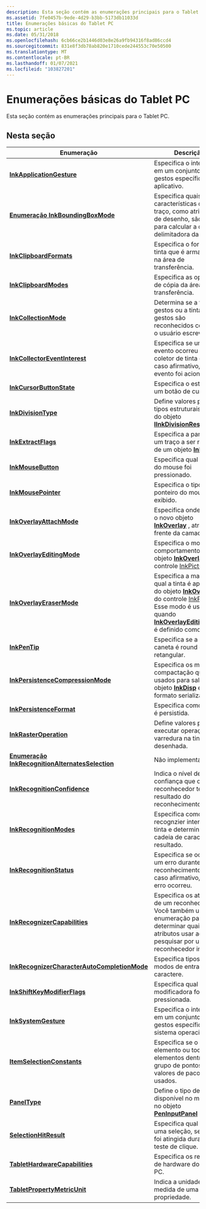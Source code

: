 ```yaml
---
description: Esta seção contém as enumerações principais para o Tablet PC.
ms.assetid: 7fe0457b-9ede-4d29-b3bb-5173db11033d
title: Enumerações básicas do Tablet PC
ms.topic: article
ms.date: 05/31/2018
ms.openlocfilehash: 6cb66ce2b1446d03e8e26a9fb94316f8ad86ccd4
ms.sourcegitcommit: 831e8f3db78ab820e1710cede244553c70e50500
ms.translationtype: MT
ms.contentlocale: pt-BR
ms.lasthandoff: 01/07/2021
ms.locfileid: "103827201"
---
```

# <a name="core-tablet-pc-enumerations"></a>Enumerações básicas do Tablet PC

Esta seção contém as enumerações principais para o Tablet PC.

## <a name="in-this-section"></a>Nesta seção



| Enumeração                                                                                  | Descrição                                                                                                                                                                                                                                                                               |
|----------------------------------------------------------------------------------------------|-------------------------------------------------------------------------------------------------------------------------------------------------------------------------------------------------------------------------------------------------------------------------------------------|
| [**InkApplicationGesture**](/windows/desktop/api/msinkaut/ne-msinkaut-inkapplicationgesture)                                       | Especifica o interesse em um conjunto de gestos específicos do aplicativo.<br/>                                                                                                                                                                                                               |
| [**Enumeração InkBoundingBoxMode**](/windows/desktop/api/msinkaut/ne-msinkaut-inkboundingboxmode)                                 | Especifica quais características de um traço, como atributos de desenho, são usadas para calcular a caixa delimitadora da tinta.<br/>                                                                                                                                                    |
| [**InkClipboardFormats**](/windows/desktop/api/msinkaut/ne-msinkaut-inkclipboardformats)                                           | Especifica o formato de tinta que é armazenado na área de transferência.<br/>                                                                                                                                                                                                                   |
| [**InkClipboardModes**](/windows/desktop/api/msinkaut/ne-msinkaut-inkclipboardmodes)                                               | Especifica as opções de cópia da área de transferência.<br/>                                                                                                                                                                                                                                   |
| [**InkCollectionMode**](/windows/desktop/api/msinkaut/ne-msinkaut-inkcollectionmode)                                               | Determina se a tinta, os gestos ou a tinta e os gestos são reconhecidos conforme o usuário escreve.<br/>                                                                                                                                                                                       |
| [**InkCollectorEventInterest**](/windows/desktop/api/msinkaut/ne-msinkaut-inkcollectoreventinterest)                               | Especifica se um evento ocorreu em um coletor de tinta e, em caso afirmativo, qual evento foi acionado.<br/>                                                                                                                                                                                         |
| [**InkCursorButtonState**](/windows/desktop/api/msinkaut/ne-msinkaut-inkcursorbuttonstate)                                         | Especifica o estado de um botão de cursor.<br/>                                                                                                                                                                                                                                        |
| [**InkDivisionType**](/windows/win32/api/msinkaut15/ne-msinkaut15-inkdivisiontype)                                                   | Define valores para os tipos estruturais dentro do objeto [**IInkDivisionResult**](/windows/desktop/api/msinkaut15/nn-msinkaut15-iinkdivisionresult) .<br/>                                                                                                                                                                    |
| [**InkExtractFlags**](/windows/desktop/api/msinkaut/ne-msinkaut-inkextractflags)                                                   | Especifica a parte de um traço a ser removido de um objeto [**InkDisp**](inkdisp-class.md) .<br/>                                                                                                                                                                                     |
| [**InkMouseButton**](/windows/desktop/api/msinkaut/ne-msinkaut-inkmousebutton)                                                     | Especifica qual botão do mouse foi pressionado.<br/>                                                                                                                                                                                                                                      |
| [**InkMousePointer**](/windows/desktop/api/msinkaut/ne-msinkaut-inkmousepointer)                                                   | Especifica o tipo de ponteiro do mouse a ser exibido.<br/>                                                                                                                                                                                                                                 |
| [**InkOverlayAttachMode**](/windows/desktop/api/msinkaut/ne-msinkaut-inkoverlayattachmode)                                         | Especifica onde anexar o novo objeto [**InkOverlay**](inkoverlay-class.md) , atrás ou na frente da camada ativa.<br/>                                                                                                                                                       |
| [**InkOverlayEditingMode**](/windows/desktop/api/msinkaut/ne-msinkaut-inkoverlayeditingmode)                                       | Especifica o modo de comportamento do objeto [**InkOverlay**](inkoverlay-class.md) e o controle [InkPicture](inkpicture-control-reference.md) .<br/>                                                                                                                               |
| [**InkOverlayEraserMode**](/windows/desktop/api/msinkaut/ne-msinkaut-inkoverlayerasermode)                                         | Especifica a maneira na qual a tinta é apagada do objeto [**InkOverlay**](inkoverlay-class.md) e do controle [InkPicture](inkpicture-control-reference.md) .<br/> Esse modo é usado quando [**InkOverlayEditingMode**](/windows/desktop/api/msinkaut/ne-msinkaut-inkoverlayeditingmode) é definido como Delete.<br/> |
| [**InkPenTip**](/windows/desktop/api/msinkaut/ne-msinkaut-inkpentip)                                                               | Especifica se a dica de caneta é round ou retangular.<br/>                                                                                                                                                                                                                         |
| [**InkPersistenceCompressionMode**](/windows/desktop/api/msinkaut/ne-msinkaut-inkpersistencecompressionmode)                       | Especifica os modos de compactação que são usados para salvar o objeto [**InkDisp**](inkdisp-class.md) em um formato serializado.<br/>                                                                                                                                                      |
| [**InkPersistenceFormat**](/windows/desktop/api/msinkaut/ne-msinkaut-inkpersistenceformat)                                         | Especifica como a tinta é persistida.<br/>                                                                                                                                                                                                                                                |
| [**InkRasterOperation**](/windows/desktop/api/msinkaut/ne-msinkaut-inkrasteroperation)                                             | Define valores para executar operações de varredura na tinta desenhada.<br/>                                                                                                                                                                                                                  |
| [**Enumeração InkRecognitionAlternatesSelection**](/windows/desktop/api/msinkaut/ne-msinkaut-inkrecognitionalternatesselection)   | Não implementado.<br/>                                                                                                                                                                                                                                                               |
| [**InkRecognitionConfidence**](/windows/desktop/api/msinkaut/ne-msinkaut-inkrecognitionconfidence)                                 | Indica o nível de confiança que o reconhecedor tem no resultado do reconhecimento.<br/>                                                                                                                                                                                           |
| [**InkRecognitionModes**](/windows/desktop/api/msinkaut/ne-msinkaut-inkrecognitionmodes)                                           | Especifica como o recognzier interpreta a tinta e determina a cadeia de caracteres de resultado.<br/>                                                                                                                                                                                              |
| [**InkRecognitionStatus**](/windows/desktop/api/msinkaut/ne-msinkaut-inkrecognitionstatus)                                         | Especifica se ocorreu um erro durante o reconhecimento e, em caso afirmativo, qual erro ocorreu.<br/>                                                                                                                                                                                       |
| [**InkRecognizerCapabilities**](/windows/desktop/api/msinkaut/ne-msinkaut-inkrecognizercapabilities)                               | Especifica os atributos de um reconhecedor. Você também usa essa enumeração para determinar quais atributos usar ao pesquisar por um reconhecedor instalado.<br/>                                                                                                                      |
| [**InkRecognizerCharacterAutoCompletionMode**](/windows/desktop/api/msinkaut/ne-msinkaut-inkrecognizercharacterautocompletionmode) | Especifica tipos de modos de entrada de caractere.<br/>                                                                                                                                                                                                                                      |
| [**InkShiftKeyModifierFlags**](/windows/desktop/api/msinkaut/ne-msinkaut-inkshiftkeymodifierflags)                                 | Especifica qual tecla modificadora foi pressionada.<br/>                                                                                                                                                                                                                                      |
| [**InkSystemGesture**](/windows/desktop/api/msinkaut/ne-msinkaut-inksystemgesture)                                                 | Especifica o interesse em um conjunto de gestos específicos do sistema operacional.<br/>                                                                                                                                                                                                         |
| [**ItemSelectionConstants**](/windows/win32/api/msinkaut/ne-msinkaut-inkselectionconstants)                                     | Especifica se o primeiro elemento ou todos os elementos dentro de um grupo de pontos ou valores de pacote são usados.<br/>                                                                                                                                                                        |
| [**PanelType**](/windows/win32/api/peninputpanel/ne-peninputpanel-paneltype)                                                               | Define o tipo de entrada disponível no momento no objeto [**PenInputPanel**](peninputpanel-class.md) .<br/>                                                                                                                                                                      |
| [**SelectionHitResult**](/windows/desktop/api/msinkaut/ne-msinkaut-selectionhitresult)                                             | Especifica qual parte de uma seleção, se houver, foi atingida durante um teste de clique.<br/>                                                                                                                                                                                                        |
| [**TabletHardwareCapabilities**](/windows/desktop/api/msinkaut/ne-msinkaut-tablethardwarecapabilities)                             | Especifica os recursos de hardware do Tablet PC.<br/>                                                                                                                                                                                                                          |
| [**TabletPropertyMetricUnit**](/windows/desktop/api/msinkaut/ne-msinkaut-tabletpropertymetricunit)                                 | Indica a unidade de medida de uma propriedade.<br/>                                                                                                                                                                                                                               |



 

 

